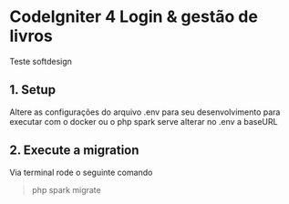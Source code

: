 # CodeIgniter 4 Login & gestão de livros
Teste softdesign
## 1. Setup
Altere as configurações do arquivo .env para seu desenvolvimento
para executar com o docker ou o php spark serve alterar no .env a baseURL

## 2. Execute a migration
Via terminal rode o seguinte comando
> php spark migrate

